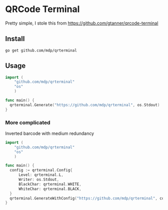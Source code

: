 # QRCode Terminal

Pretty simple, I stole this from https://github.com/gtanner/qrcode-terminal

## Install

`go get github.com/mdp/qrterminal`

## Usage

```go
import (
    "github.com/mdp/qrterminal"
    "os"
    )

func main() {
  qrterminal.Generate("https://github.com/mdp/qrterminal", os.Stdout)
}
```

### More complicated

Inverted barcode with medium redundancy
```go
import (
    "github.com/mdp/qrterminal"
    "os"
    )

func main() {
  config := qrterminal.Config{
      Level: qrterminal.L,
      Writer: os.Stdout,
      BlackChar: qrterminal.WHITE,
      WhiteChar: qrterminal.BLACK,
  }
  qrterminal.GenerateWithConfig("https://github.com/mdp/qrterminal", config)
}
```

